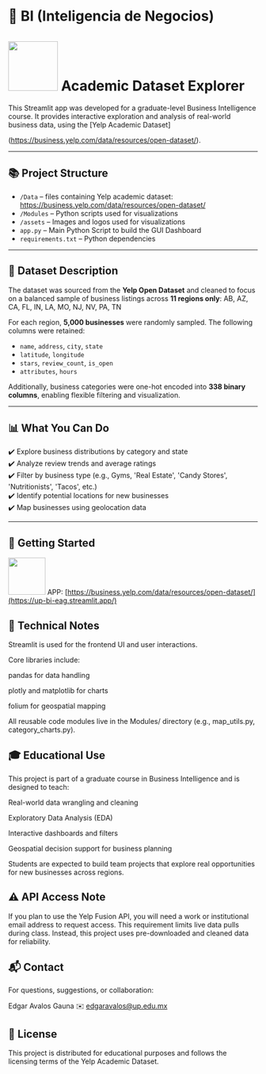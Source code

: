 # 🧠 BI (Inteligencia de Negocios) <br> <br> <img src="https://upload.wikimedia.org/wikipedia/commons/thumb/a/ad/Yelp_Logo.svg/2560px-Yelp_Logo.svg.png" width=100> Academic Dataset Explorer

This Streamlit app was developed for a graduate-level Business Intelligence course. It provides interactive exploration and analysis of real-world business data, using the [Yelp Academic Dataset]

(https://business.yelp.com/data/resources/open-dataset/).

---

## 📚 Project Structure

- `/Data` – files containing Yelp academic dataset: https://business.yelp.com/data/resources/open-dataset/
- `/Modules` – Python scripts used for visualizations
- `/assets` – Images and logos used for visualizations
- `app.py` – Main Python Script to build the GUI Dashboard
- `requirements.txt` – Python dependencies


---

## 🧾 Dataset Description

The dataset was sourced from the **Yelp Open Dataset** and cleaned to focus on a balanced sample of business listings across **11 regions only**: AB, AZ, CA, FL, IN, LA, MO, NJ, NV, PA, TN


For each region, **5,000 businesses** were randomly sampled. The following columns were retained:

- `name`, `address`, `city`, `state`
- `latitude`, `longitude`
- `stars`, `review_count`, `is_open`
- `attributes`, `hours`

Additionally, business categories were one-hot encoded into **338 binary columns**, enabling flexible filtering and visualization.

---

## 📊 What You Can Do

✔️ Explore business distributions by category and state  
✔️ Analyze review trends and average ratings  
✔️ Filter by business type (e.g., Gyms, 'Real Estate', 'Candy Stores', 'Nutritionists', 'Tacos', etc.)  
✔️ Identify potential locations for new businesses  
✔️ Map businesses using geolocation data

---

## 🚀 Getting Started
<img src="https://upload.wikimedia.org/wikipedia/commons/thumb/7/77/Streamlit-logo-primary-colormark-darktext.png/1280px-Streamlit-logo-primary-colormark-darktext.png" width=75> APP: [https://business.yelp.com/data/resources/open-dataset/](https://up-bi-eag.streamlit.app/)



## 🧪 Technical Notes
Streamlit is used for the frontend UI and user interactions.

Core libraries include:

pandas for data handling

plotly and matplotlib for charts

folium for geospatial mapping

All reusable code modules live in the Modules/ directory (e.g., map_utils.py, category_charts.py).

## 🎓 Educational Use
This project is part of a graduate course in Business Intelligence and is designed to teach:

Real-world data wrangling and cleaning

Exploratory Data Analysis (EDA)

Interactive dashboards and filters

Geospatial decision support for business planning

Students are expected to build team projects that explore real opportunities for new businesses across regions.

## ⚠️ API Access Note
If you plan to use the Yelp Fusion API, you will need a work or institutional email address to request access. This requirement limits live data pulls during class. Instead, this project uses pre-downloaded and cleaned data for reliability.

## 📬 Contact
For questions, suggestions, or collaboration:

Edgar Avalos Gauna
✉️ edgaravalos@up.edu.mx

## 📘 License
This project is distributed for educational purposes and follows the licensing terms of the Yelp Academic Dataset.

